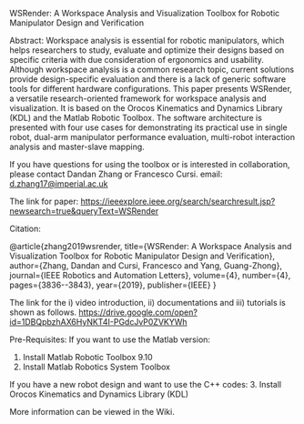 WSRender: A Workspace Analysis and Visualization Toolbox for Robotic Manipulator Design and Verification

Abstract:
Workspace analysis is essential for robotic manipulators, which helps researchers to study, evaluate and optimize their designs based on specific criteria with due consideration of ergonomics and usability.  Although workspace analysis is a common research topic, current solutions provide design-specific evaluation and there is a lack of generic software tools for different hardware configurations. This paper presents WSRender, a versatile research-oriented framework for workspace analysis and visualization. It is based on the Orocos Kinematics and Dynamics Library (KDL) and the Matlab Robotic Toolbox. The software architecture is presented with four use cases for demonstrating its practical use in single robot, dual-arm manipulator performance evaluation, multi-robot interaction analysis and  master-slave mapping.

If you have questions for using the toolbox or is interested in collaboration, please contact Dandan Zhang or Francesco Cursi.
email: d.zhang17@imperial.ac.uk

The link for paper: https://ieeexplore.ieee.org/search/searchresult.jsp?newsearch=true&queryText=WSRender

Citation:

@article{zhang2019wsrender,
  title={WSRender: A Workspace Analysis and Visualization Toolbox for Robotic Manipulator Design and Verification},
  author={Zhang, Dandan and Cursi, Francesco and Yang, Guang-Zhong},
  journal={IEEE Robotics and Automation Letters},
  volume={4},
  number={4},
  pages={3836--3843},
  year={2019},
  publisher={IEEE}
}

The link for the i) video introduction, ii) documentations and iii) tutorials is shown as follows.
https://drive.google.com/open?id=1DBQpbzhAX6HyNKT4I-PGdcJvP0ZVKYWh

Pre-Requisites:
If you want to use the Matlab version:
1. Install Matlab Robotic Toolbox 9.10
2. Install Matlab Robotics System Toolbox

If you have a new robot design and want to use the C++ codes:
3. Install Orocos Kinematics and Dynamics Library (KDL)

More information can be viewed in the Wiki.
